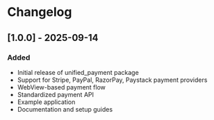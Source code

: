 # Changelog

## [1.0.0] - 2025-09-14

### Added
- Initial release of unified_payment package
- Support for Stripe, PayPal, RazorPay, Paystack payment providers
- WebView-based payment flow
- Standardized payment API
- Example application
- Documentation and setup guides